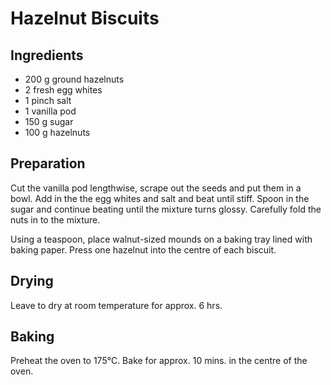 # Hazelnut Biscuits


Ingredients
-----------

- 200 g ground hazelnuts
- 2 fresh egg whites
- 1 pinch salt
- 1 vanilla pod
- 150 g sugar
- 100 g hazelnuts


Preparation
-----------

Cut the vanilla pod lengthwise, scrape out the seeds and put them in a bowl. Add in the the egg whites and salt and beat until stiff. Spoon in the sugar and continue beating until the mixture turns glossy. Carefully fold the nuts in to the mixture. 

Using a teaspoon, place walnut-sized mounds on a baking tray lined with baking paper. Press one hazelnut into the centre of each biscuit.


Drying
------

Leave to dry at room temperature for approx. 6 hrs.


Baking
------

Preheat the oven to 175°C. Bake for approx. 10 mins. in the centre of the oven.
